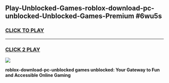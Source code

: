 
## Play-Unblocked-Games-roblox-download-pc-unblocked-Unblocked-Games-Premium #6wu5s
<h3>
<a href="https://premium.freeplayer.one?title=roblox-download-pc-unblocked&ref=12M">CLICK TO PLAY</a></h3>
<hr>

<h3>
<a href="https://premium.freeplayer.one?title=roblox-download-pc-unblocked&ref=12M">CLICK 2 PLAY</a>
  
</h3>

<a href="https://premium.freeplayer.one?title=roblox-download-pc-unblocked&ref=12M"><img src="https://clearcache.store/games.png"></a>


**roblox-download-pc-unblocked games unblocked: Your Gateway to Fun and Accessible Online Gaming**
